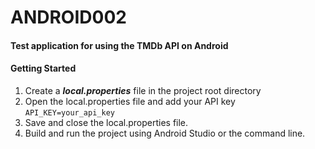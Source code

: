 # ANDROID002
#### Test application for using the TMDb API on Android
#### Getting Started
1. Create a ***local.properties*** file in the project root directory
2. Open the local.properties file and add your API key
`API_KEY=your_api_key`
3. Save and close the local.properties file.
4. Build and run the project using Android Studio or the command line.